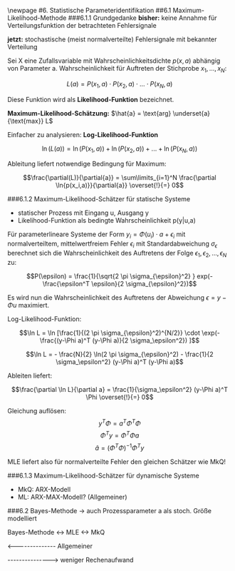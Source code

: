 \newpage
#6. Statistische Parameteridentifikation
##6.1 Maximum-Likelihood-Methode
###6.1.1 Grundgedanke
**bisher:** keine Annahme für Verteilungsfunktion der betrachteten Fehlersignale

**jetzt:** stochastische (meist normalverteilte) Fehlersignale mit bekannter Verteilung

Sei X eine Zufallsvariable mit Wahrscheinlichkeitsdichte $p(x,a)$ abhängig von Parameter a.
Wahrscheinlichkeit für Auftreten der Stichprobe $x_1, ... , x_N$:

$$L(a) = P(x_1,a) \cdot P(x_2,a) \cdot ... \cdot P(x_N,a)$$

Diese Funktion wird als **Likelihood-Funktion** bezeichnet.

**Maximum-Likelihood-Schätzung:** $\hat{a} = \text{arg} \underset{a}{\text{max}} L$

Einfacher zu analysieren: **Log-Likelihood-Funktion**

$$\ln(L(a)) = \ln(P(x_1,a)) + \ln(P(x_2,a)) + ... + \ln(P(x_N,a))$$

Ableitung liefert notwendige Bedingung für Maximum:

$$\frac{\partial(L)}{\partial{a}} = \sum\limits_{i=1}^N \frac{\partial \ln{p(x_i,a)}}{\partial{a}} \overset{!}{=} 0$$

###6.1.2 Maximum-Likelihood-Schätzer für statische Systeme
* statischer Prozess mit Eingang u, Ausgang y
* Likelihood-Funktion als bedingte Wahrscheinlichkeit p(y|u,a)

Für parameterlineare Systeme der Form $y_i = \Phi(u_i) \cdot a + \epsilon_i$
mit normalverteiltem, mittelwertfreiem Fehler $\epsilon_i$ mit Standardabweichung $\sigma_\epsilon$
berechnet sich die Wahrscheinlichkeit des Auftretens der Folge $\epsilon_1, \epsilon_2, ..., \epsilon_N$ zu:

$$P(\epsilon) = \frac{1}{\sqrt{2 \pi \sigma_{\epsilon}^2} } exp(-\frac{\epsilon^T \epsilon}{2 \sigma_{\epsilon}^2})$$

Es wird nun die Wahrscheinlichkeit des Auftretens der Abweichung $\epsilon = y - \Phi u$ maximiert.

Log-Likelihood-Funktion:

$$\ln L = \ln [\frac{1}{(2 \pi \sigma_{\epsilon}^2)^{N/2}} \cdot \exp(- \frac{(y-\Phi a)^T (y-\Phi a)}{2 \sigma_\epsilon^2}) ]$$

$$\ln L =  - \frac{N}{2} \ln(2 \pi \sigma_{\epsilon}^2) -  \frac{1}{2 \sigma_\epsilon^2} (y-\Phi a)^T (y-\Phi a)$$

Ableiten liefert:

$$\frac{\partial \ln L}{\partial a} = \frac{1}{\sigma_\epsilon^2} (y-\Phi a)^T \Phi \overset{!}{=} 0$$



Gleichung auflösen:
$$y^T \Phi = a^T \Phi^T \Phi$$
$$\Phi^T y = \Phi^T \Phi a$$
$$\hat{a} = (\Phi^T \Phi)^{-1} \Phi^T y$$

MLE liefert also für normalverteilte Fehler den gleichen Schätzer wie MkQ!

###6.1.3 Maximum-Likelihood-Schätzer für dynamische Systeme

- MkQ: ARX-Modell
- ML: ARX-MAX-Modell? (Allgemeiner)

###6.2 Bayes-Methode
-> auch Prozessparameter a als stoch. Größe modelliert

Bayes-Methode <-> MLE <-> MkQ

<--------------   Allgemeiner

---------------> weniger Rechenaufwand
